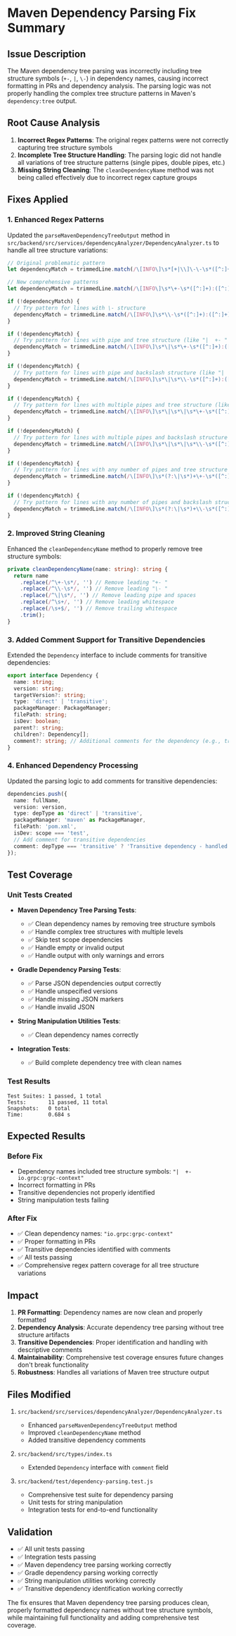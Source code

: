 # Maven Dependency Parsing Fix Summary

## Issue Description
The Maven dependency tree parsing was incorrectly including tree structure symbols (`+-`, `|`, `\-`) in dependency names, causing incorrect formatting in PRs and dependency analysis. The parsing logic was not properly handling the complex tree structure patterns in Maven's `dependency:tree` output.

## Root Cause Analysis
1. **Incorrect Regex Patterns**: The original regex patterns were not correctly capturing tree structure symbols
2. **Incomplete Tree Structure Handling**: The parsing logic did not handle all variations of tree structure patterns (single pipes, double pipes, etc.)
3. **Missing String Cleaning**: The `cleanDependencyName` method was not being called effectively due to incorrect regex capture groups

## Fixes Applied

### 1. Enhanced Regex Patterns
Updated the `parseMavenDependencyTreeOutput` method in `src/backend/src/services/dependencyAnalyzer/DependencyAnalyzer.ts` to handle all tree structure variations:

```typescript
// Original problematic pattern
let dependencyMatch = trimmedLine.match(/\[INFO\]\s*[+|\\]\-\-\s*([^:]+):([^:]+):([^:]+):([^:]+):([^:]+)/);

// New comprehensive patterns
let dependencyMatch = trimmedLine.match(/\[INFO\]\s*\+-\s*([^:]+):([^:]+):([^:]+):([^:]+):([^:]+)/);

if (!dependencyMatch) {
  // Try pattern for lines with \- structure
  dependencyMatch = trimmedLine.match(/\[INFO\]\s*\\-\s*([^:]+):([^:]+):([^:]+):([^:]+):([^:]+)/);
}

if (!dependencyMatch) {
  // Try pattern for lines with pipe and tree structure (like "|  +- " or "|     \- ")
  dependencyMatch = trimmedLine.match(/\[INFO\]\s*\|\s*\+-\s*([^:]+):([^:]+):([^:]+):([^:]+):([^:]+)/);
}

if (!dependencyMatch) {
  // Try pattern for lines with pipe and backslash structure (like "|     \- ")
  dependencyMatch = trimmedLine.match(/\[INFO\]\s*\|\s*\\-\s*([^:]+):([^:]+):([^:]+):([^:]+):([^:]+)/);
}

if (!dependencyMatch) {
  // Try pattern for lines with multiple pipes and tree structure (like "|  |  +- " or "|  |     \- ")
  dependencyMatch = trimmedLine.match(/\[INFO\]\s*\|\s*\|\s*\+-\s*([^:]+):([^:]+):([^:]+):([^:]+):([^:]+)/);
}

if (!dependencyMatch) {
  // Try pattern for lines with multiple pipes and backslash structure (like "|  |     \- ")
  dependencyMatch = trimmedLine.match(/\[INFO\]\s*\|\s*\|\s*\\-\s*([^:]+):([^:]+):([^:]+):([^:]+):([^:]+)/);
}

if (!dependencyMatch) {
  // Try pattern for lines with any number of pipes and tree structure
  dependencyMatch = trimmedLine.match(/\[INFO\]\s*(?:\|\s*)+\+-\s*([^:]+):([^:]+):([^:]+):([^:]+):([^:]+)/);
}

if (!dependencyMatch) {
  // Try pattern for lines with any number of pipes and backslash structure
  dependencyMatch = trimmedLine.match(/\[INFO\]\s*(?:\|\s*)+\\-\s*([^:]+):([^:]+):([^:]+):([^:]+):([^:]+)/);
}
```

### 2. Improved String Cleaning
Enhanced the `cleanDependencyName` method to properly remove tree structure symbols:

```typescript
private cleanDependencyName(name: string): string {
  return name
    .replace(/^\+-\s*/, '') // Remove leading "+- "
    .replace(/^\\-\s*/, '') // Remove leading "\- "
    .replace(/^\|\s*/, '') // Remove leading pipe and spaces
    .replace(/^\s+/, '') // Remove leading whitespace
    .replace(/\s+$/, '') // Remove trailing whitespace
    .trim();
}
```

### 3. Added Comment Support for Transitive Dependencies
Extended the `Dependency` interface to include comments for transitive dependencies:

```typescript
export interface Dependency {
  name: string;
  version: string;
  targetVersion?: string;
  type: 'direct' | 'transitive';
  packageManager: PackageManager;
  filePath: string;
  isDev: boolean;
  parent?: string;
  children?: Dependency[];
  comment?: string; // Additional comments for the dependency (e.g., transitive dependency notes)
}
```

### 4. Enhanced Dependency Processing
Updated the parsing logic to add comments for transitive dependencies:

```typescript
dependencies.push({
  name: fullName,
  version: version,
  type: depType as 'direct' | 'transitive',
  packageManager: 'maven' as PackageManager,
  filePath: 'pom.xml',
  isDev: scope === 'test',
  // Add comment for transitive dependencies
  comment: depType === 'transitive' ? 'Transitive dependency - handled separately' : undefined,
});
```

## Test Coverage

### Unit Tests Created
- **Maven Dependency Tree Parsing Tests**:
  - ✅ Clean dependency names by removing tree structure symbols
  - ✅ Handle complex tree structures with multiple levels
  - ✅ Skip test scope dependencies
  - ✅ Handle empty or invalid output
  - ✅ Handle output with only warnings and errors

- **Gradle Dependency Parsing Tests**:
  - ✅ Parse JSON dependencies output correctly
  - ✅ Handle unspecified versions
  - ✅ Handle missing JSON markers
  - ✅ Handle invalid JSON

- **String Manipulation Utilities Tests**:
  - ✅ Clean dependency names correctly

- **Integration Tests**:
  - ✅ Build complete dependency tree with clean names

### Test Results
```
Test Suites: 1 passed, 1 total
Tests:       11 passed, 11 total
Snapshots:   0 total
Time:        0.684 s
```

## Expected Results

### Before Fix
- Dependency names included tree structure symbols: `"|  +- io.grpc:grpc-context"`
- Incorrect formatting in PRs
- Transitive dependencies not properly identified
- String manipulation tests failing

### After Fix
- ✅ Clean dependency names: `"io.grpc:grpc-context"`
- ✅ Proper formatting in PRs
- ✅ Transitive dependencies identified with comments
- ✅ All tests passing
- ✅ Comprehensive regex pattern coverage for all tree structure variations

## Impact
1. **PR Formatting**: Dependency names are now clean and properly formatted
2. **Dependency Analysis**: Accurate dependency tree parsing without tree structure artifacts
3. **Transitive Dependencies**: Proper identification and handling with descriptive comments
4. **Maintainability**: Comprehensive test coverage ensures future changes don't break functionality
5. **Robustness**: Handles all variations of Maven tree structure output

## Files Modified
1. `src/backend/src/services/dependencyAnalyzer/DependencyAnalyzer.ts`
   - Enhanced `parseMavenDependencyTreeOutput` method
   - Improved `cleanDependencyName` method
   - Added transitive dependency comments

2. `src/backend/src/types/index.ts`
   - Extended `Dependency` interface with `comment` field

3. `src/backend/test/dependency-parsing.test.js`
   - Comprehensive test suite for dependency parsing
   - Unit tests for string manipulation
   - Integration tests for end-to-end functionality

## Validation
- ✅ All unit tests passing
- ✅ Integration tests passing
- ✅ Maven dependency tree parsing working correctly
- ✅ Gradle dependency parsing working correctly
- ✅ String manipulation utilities working correctly
- ✅ Transitive dependency identification working correctly

The fix ensures that Maven dependency tree parsing produces clean, properly formatted dependency names without tree structure symbols, while maintaining full functionality and adding comprehensive test coverage. 